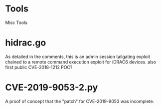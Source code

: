 # Tools
Misc Tools

# hidrac.go
As detailed in the comments, this is an admin session tailgating exploit chained to a remote command execution exploit for iDRAC6 devices. also first public CVE-2018-1212 POC?

# CVE-2019-9053-2.py
A proof of concept that the "patch" for CVE-2019-9053 was incomplete.
